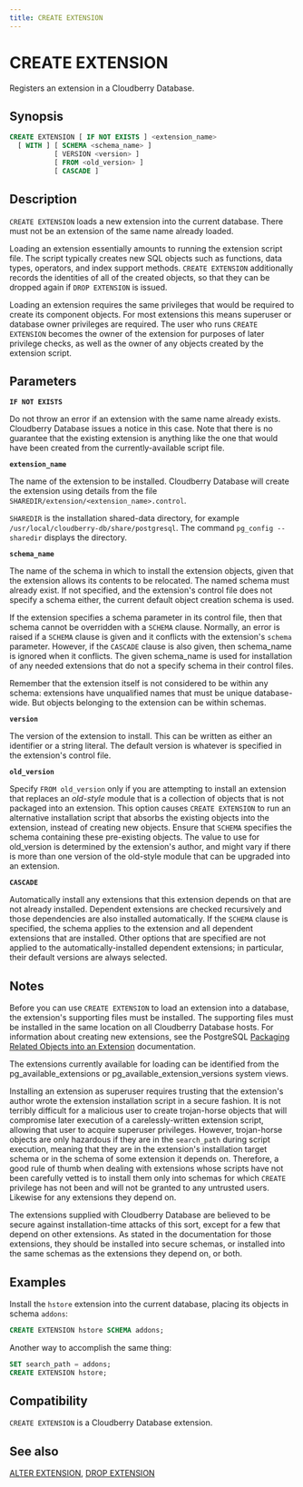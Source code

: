 ```yaml
---
title: CREATE EXTENSION
---
```


# CREATE EXTENSION

Registers an extension in a Cloudberry Database.

## Synopsis

```sql
CREATE EXTENSION [ IF NOT EXISTS ] <extension_name>
  [ WITH ] [ SCHEMA <schema_name> ]
           [ VERSION <version> ]
           [ FROM <old_version> ]
           [ CASCADE ]
```

## Description

`CREATE EXTENSION` loads a new extension into the current database. There must not be an extension of the same name already loaded.

Loading an extension essentially amounts to running the extension script file. The script typically creates new SQL objects such as functions, data types, operators, and index support methods. `CREATE EXTENSION` additionally records the identities of all of the created objects, so that they can be dropped again if `DROP EXTENSION` is issued.

Loading an extension requires the same privileges that would be required to create its component objects. For most extensions this means superuser or database owner privileges are required. The user who runs `CREATE EXTENSION` becomes the owner of the extension for purposes of later privilege checks, as well as the owner of any objects created by the extension script.

## Parameters

**`IF NOT EXISTS`**

Do not throw an error if an extension with the same name already exists. Cloudberry Database issues a notice in this case. Note that there is no guarantee that the existing extension is anything like the one that would have been created from the currently-available script file.

**`extension_name`**

The name of the extension to be installed. Cloudberry Database will create the extension using details from the file `SHAREDIR/extension/<extension_name>.control`.

`SHAREDIR` is the installation shared-data directory, for example `/usr/local/cloudberry-db/share/postgresql`. The command `pg_config --sharedir` displays the directory.

**`schema_name`**

The name of the schema in which to install the extension objects, given that the extension allows its contents to be relocated. The named schema must already exist. If not specified, and the extension's control file does not specify a schema either, the current default object creation schema is used.

If the extension specifies a schema parameter in its control file, then that schema cannot be overridden with a `SCHEMA` clause. Normally, an error is raised if a `SCHEMA` clause is given and it conflicts with the extension's `schema` parameter. However, if the `CASCADE` clause is also given, then schema_name is ignored when it conflicts. The given schema_name is used for installation of any needed extensions that do not a specify schema in their control files.

Remember that the extension itself is not considered to be within any schema: extensions have unqualified names that must be unique database-wide. But objects belonging to the extension can be within schemas.

**`version`**

The version of the extension to install. This can be written as either an identifier or a string literal. The default version is whatever is specified in the extension's control file.

**`old_version`**

Specify `FROM old_version` only if you are attempting to install an extension that replaces an *old-style* module that is a collection of objects that is not packaged into an extension. This option causes `CREATE EXTENSION` to run an alternative installation script that absorbs the existing objects into the extension, instead of creating new objects. Ensure that `SCHEMA` specifies the schema containing these pre-existing objects.
The value to use for old_version is determined by the extension's author, and might vary if there is more than one version of the old-style module that can be upgraded into an extension.

**`CASCADE`**

Automatically install any extensions that this extension depends on that are not already installed. Dependent extensions are checked recursively and those dependencies are also installed automatically. If the `SCHEMA` clause is specified, the schema applies to the extension and all dependent extensions that are installed. Other options that are specified are not applied to the automatically-installed dependent extensions; in particular, their default versions are always selected.

## Notes

Before you can use `CREATE EXTENSION` to load an extension into a database, the extension's supporting files must be installed. The supporting files must be installed in the same location on all Cloudberry Database hosts. For information about creating new extensions, see the PostgreSQL [Packaging Related Objects into an Extension](https://www.postgresql.org/docs/12/extend-extensions.html) documentation.

The extensions currently available for loading can be identified from the pg_available_extensions or pg_available_extension_versions system views.

<div class="note">Installing an extension as superuser requires trusting that the extension's author wrote the extension installation script in a secure fashion. It is not terribly difficult for a malicious user to create trojan-horse objects that will compromise later execution of a carelessly-written extension script, allowing that user to acquire superuser privileges. However, trojan-horse objects are only hazardous if they are in the <code>search_path</code> during script execution, meaning that they are in the extension's installation target schema or in the schema of some extension it depends on. Therefore, a good rule of thumb when dealing with extensions whose scripts have not been carefully vetted is to install them only into schemas for which <code>CREATE</code> privilege has not been and will not be granted to any untrusted users. Likewise for any extensions they depend on.<p>
The extensions supplied with Cloudberry Database are believed to be secure against installation-time attacks of this sort, except for a few that depend on other extensions. As stated in the documentation for those extensions, they should be installed into secure schemas, or installed into the same schemas as the extensions they depend on, or both.</p></div>

## Examples

Install the `hstore` extension into the current database, placing its objects in schema `addons`:

```sql
CREATE EXTENSION hstore SCHEMA addons;
```

Another way to accomplish the same thing:

```sql
SET search_path = addons;
CREATE EXTENSION hstore;
```

## Compatibility

`CREATE EXTENSION` is a Cloudberry Database extension.

## See also

[ALTER EXTENSION](/docs/sql-stmts/sql-stmt-alter-extension.md), [DROP EXTENSION](/docs/sql-stmts/sql-stmt-drop-extension.md)
